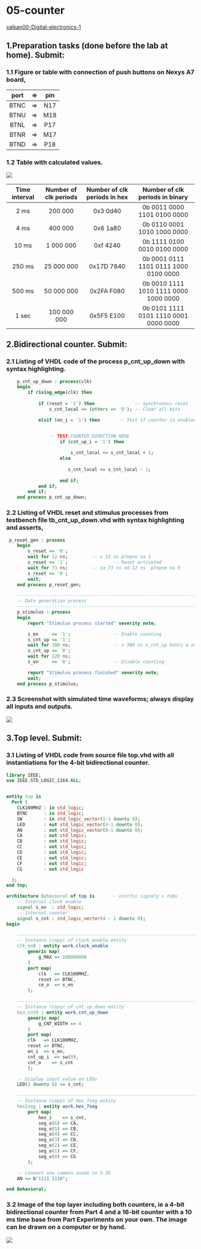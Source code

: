 # 05-counter
[xalkan00-Digital-electronics-1](https://github.com/xalkan00/Digital-electronics-1)

## 1.Preparation tasks (done before the lab at home). Submit:

### 1.1 Figure or table with connection of push buttons on Nexys A7 board,
| **port** | **=>** | **pin** |
| :-: | :-: | :-: |
| BTNC | => | N17 |
| BTNU | => | M18 |
| BTNL | => | P17 |
| BTNR | => | M17 | 
| BTND | => | P18 |

### 1.2 Table with calculated values.
<img src="https://github.com/xalkan00/Digital-electronics-1/blob/main/Labs/05-counter/image/freq.png" />

   | **Time interval** | **Number of clk periods** | **Number of clk periods in hex** | **Number of clk periods in binary** |
   | :-: | :-: | :-: | :-: |
   | 2&nbsp;ms | 200 000 | 0x3 0d40 | 0b 0011 0000 1101 0100 0000 |
   | 4&nbsp;ms | 400 000 | 0x6 1a80 | 0b 0110 0001 1010 1000 0000 |
   | 10&nbsp;ms | 1 000 000 | 0xf 4240 | 0b 1111 0100 0010 0100 0000 |
   | 250&nbsp;ms | 25 000 000 | 0x17D 7840 | 0b 0001 0111 1101 0111 1000 0100 0000 |
   | 500&nbsp;ms | 50 000 000 | 0x2FA F080 | 0b 0010 1111 1010 1111 0000 1000 0000 |
   | 1&nbsp;sec | 100 000 000 | 0x5F5 E100 | 0b 0101 1111 0101 1110 0001 0000 0000 |


## 2.Bidirectional counter. Submit:

### 2.1 Listing of VHDL code of the process p_cnt_up_down with syntax highlighting.

``` VHDL
    p_cnt_up_down : process(clk)
    begin
        if rising_edge(clk) then
        
            if (reset = '1') then               -- Synchronous reset
                s_cnt_local <= (others => '0'); -- Clear all bits

            elsif (en_i = '1') then       -- Test if counter is enabled


                -- TEST COUNTER DIRECTION HERE
                    if (cnt_up_i = '1') then
        
                        s_cnt_local <= s_cnt_local + 1;
                    else
                    
                       s_cnt_local <= s_cnt_local - 1;
               
                    end if; 
            end if;
        end if;
    end process p_cnt_up_down;
 ```
   
  
### 2.2 Listing of VHDL reset and stimulus processes from testbench file tb_cnt_up_down.vhd with syntax highlighting and asserts,

```   VHDL
 p_reset_gen : process
    begin
        s_reset <= '0';
        wait for 12 ns;         -- v 12 ns přepne na 1
        s_reset <= '1';                 -- Reset activated
        wait for 73 ns;         -- za 73 ns od 12 ns  přepne na 0
        s_reset <= '0';
        wait;
    end process p_reset_gen;

    --------------------------------------------------------------------
    -- Data generation process
    --------------------------------------------------------------------
    p_stimulus : process
    begin
        report "Stimulus process started" severity note;

        s_en     <= '1';                -- Enable counting
        s_cnt_up <= '1';
        wait for 380 ns;                -- v 380 ns s_cnt_up konči a za 220 ns od 380 konči s_en
        s_cnt_up <= '0';
        wait for 220 ns;
        s_en     <= '0';                -- Disable counting

        report "Stimulus process finished" severity note;
        wait;
    end process p_stimulus;
 ```
### 2.3 Screenshot with simulated time waveforms; always display all inputs and outputs.

<img src="https://github.com/xalkan00/Digital-electronics-1/blob/main/Labs/05-counter/image/simulace.png" />

## 3.Top level. Submit:
### 3.1 Listing of VHDL code from source file top.vhd with all instantiations for the 4-bit bidirectional counter.
``` VHDL
library IEEE;
use IEEE.STD_LOGIC_1164.ALL;


entity top is
  Port ( 
    CLK100MHZ : in std_logic;
    BTNC      : in std_logic;
    SW        : in std_logic_vector(1-1 downto 0);
    LED       : out std_logic_vector(4-1 downto 0);
    AN        : out std_logic_vector(8-1 downto 0);
    CA        : out std_logic;
    CB        : out std_logic;
    CC        : out std_logic;
    CD        : out std_logic;
    CE        : out std_logic;
    CF        : out std_logic;
    CG        : out std_logic

  );
end top;

architecture Behavioral of top is      -- vnit?ni signaly v tobu
    -- Internal clock enable
    signal s_en  : std_logic;
    -- Internal counter
    signal s_cnt : std_logic_vector(4 - 1 downto 0);
begin

    --------------------------------------------------------------------
    -- Instance (copy) of clock_enable entity
    clk_en0 : entity work.clock_enable
        generic map(
            g_MAX => 100000000
        )
        port map(
            clk   => CLK100MHZ,
            reset => BTNC,
            ce_o  => s_en          
        );

    --------------------------------------------------------------------
    -- Instance (copy) of cnt_up_down entity
    bin_cnt0 : entity work.cnt_up_down
        generic map(
            g_CNT_WIDTH => 4
        )
        port map(
        clk   => CLK100MHZ,   
        reset => BTNC,  
        en_i  => s_en,   
        cnt_up_i  => sw(0),
        cnt_o    => s_cnt
        );

    -- Display input value on LEDs
    LED(3 downto 0) <= s_cnt;

    --------------------------------------------------------------------
    -- Instance (copy) of hex_7seg entity
    hex2seg : entity work.hex_7seg
        port map(
            hex_i    => s_cnt,
            seg_o(6) => CA,
            seg_o(5) => CB,
            seg_o(4) => CC,
            seg_o(3) => CD,
            seg_o(2) => CE,
            seg_o(1) => CF,
            seg_o(0) => CG
        );

    -- Connect one common anode to 3.3V
    AN <= b"1111_1110";

end Behavioral;
```
### 3.2 Image of the top layer including both counters, ie a 4-bit bidirectional counter from Part 4 and a 16-bit counter with a 10 ms time base from Part Experiments on your own. The image can be drawn on a computer or by hand.

<img src="https://github.com/xalkan00/Digital-electronics-1/blob/main/Labs/05-counter/image/4%20bit%20%26%2016%20bit.png" />

